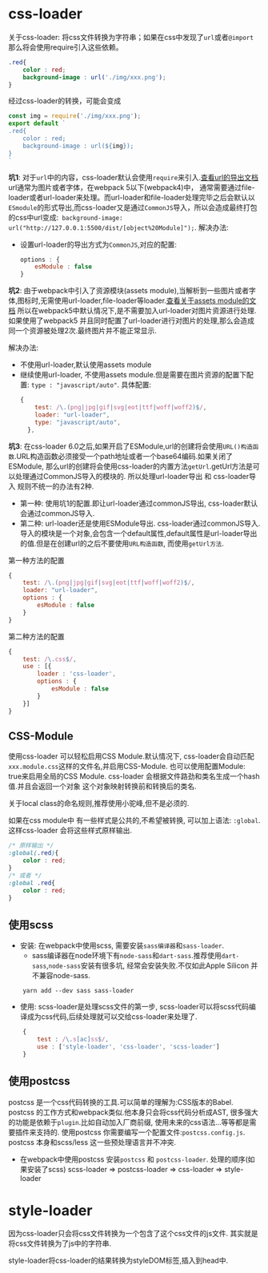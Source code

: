 # css-loader
关于css-loader: 将css文件转换为字符串；如果在css中发现了`url`或者`@import`那么将会使用require引入这些依赖。
```css
.red{
    color : red;
    background-image : url('./img/xxx.png');
}
```

经过css-loader的转换，可能会变成

```js
const img = require('./img/xxx.png');
export default `
.red{
    color : red;
    background-image : url(${img});
}
`
```
**坑1**:
对于`url`中的内容，css-loader默认会使用`require`来引入.[查看url的导出文档](https://www.npmjs.com/package/css-loader#url)
url通常为图片或者字体，在webpack 5以下(webpack4)中， 通常需要通过file-loader或者url-loader来处理。而url-loader和file-loader处理完毕之后会默认以`ESmodule`的形式导出,而css-loader又是通过`CommonJS`导入，所以会造成最终打包的css中url变成:` background-image: url("http://127.0.0.1:5500/dist/[object%20Module]");`.
解决办法:
* 设置url-loader的导出方式为`CommonJS`,对应的配置:
    ```js
    options : {
        esModule : false
    }
    ```
**坑2**:
由于webpack中引入了资源模块(assets module),当解析到一些图片或者字体,图标时,无需使用url-loader,file-loader等loader.[查看关于assets module的文档](https://webpack.docschina.org/guides/asset-modules/)
所以在webpack5中默认情况下,是不需要加入url-loader对图片资源进行处理.
如果使用了webpack5 并且同时配置了url-loader进行对图片的处理,那么会造成同一个资源被处理2次.最终图片并不能正常显示.

解决办法: 
* 不使用url-loader,默认使用assets module
* 继续使用url-loader, 不使用assets module.但是需要在图片资源的配置下配置: `type : "javascript/auto"`.
  具体配置:
    ```js
    {
        test: /\.(png|jpg|gif|svg|eot|ttf|woff|woff2)$/,
        loader: "url-loader",
        type: "javascript/auto",
      },
    ```

**坑3**:
在css-loader 6.0之后,如果开启了ESModule,url的创建将会使用`URL()构造函数`.URL构造函数必须接受一个path地址或者一个base64编码.如果关闭了ESModule, 那么url的创建将会使用css-loader的内置方法`getUrl`.getUrl方法是可以处理通过CommonJS导入的模块的.
所以处理url-loader导出 和 css-loader导入 规则不统一的办法有2种.
* 第一种: 使用坑1的配置.即让url-loader通过commonJS导出, css-loader默认会通过commonJS导入.
* 第二种: url-loader还是使用ESModule导出. css-loader通过commonJS导入.导入的模块是一个对象,会包含一个default属性,default属性是url-loader导出的值.但是在创建url的之后不要使用`URL构造函数`, 而使用`getUrl方法`.

第一种方法的配置
```js
{
    test: /\.(png|jpg|gif|svg|eot|ttf|woff|woff2)$/,
    loader: "url-loader",
    options : {
        esModule : false
    }
}
```
第二种方法的配置
```js
{
    test: /\.css$/,
    use : [{
        loader : 'css-loader',
        options : {
            esModule : false
        }     
    }]
}
```


## CSS-Module
使用css-loader 可以轻松启用CSS Module.默认情况下, css-loader会自动匹配`xxx.module.css`这样的文件名,并启用CSS-Module.
也可以使用配置Module: true来启用全局的CSS Module.
css-loader 会根据文件路劲和类名生成一个hash值.并且会返回一个对象
这个对象映射转换前和转换后的类名.

关于local class的命名规则,推荐使用小驼峰,但不是必须的.

如果在css module中 有一些样式是公共的,不希望被转换, 可以加上语法:
`:global`.这样css-loader 会将这些样式原样输出.


```css
/* 原样输出 */
:global(.red){
    color : red;
}
/* 或者 */
:global .red{
    color : red;
}
```


## 使用scss
* 安装:
    在webpack中使用scss, 需要安装`sass编译器`和`sass-loader`.
    * sass编译器在node环境下有`node-sass`和`dart-sass`.推荐使用`dart-sass`,`node-sass`安装有很多坑, 经常会安装失败.不仅如此Apple Silicon 并不兼容node-sass.
  
```
    yarn add --dev sass sass-loader
```

* 使用:
    scss-loader是处理scss文件的第一步, scss-loader可以将scss代码编译成为css代码,后续处理就可以交给css-loader来处理了.
```js
    {
        test : /\.s[ac]ss$/,
        use : ['style-loader', 'css-loader', 'scss-loader']
    }
```

## 使用postcss
postcss 是一个css代码转换的工具.可以简单的理解为:CSS版本的Babel.
postcss 的工作方式和webpack类似.他本身只会将css代码分析成AST, 很多强大的功能是依赖于`plugin`.比如自动加入厂商前缀, 使用未来的css语法...等等都是需要插件来支持的.
使用postcss 你需要编写一个配置文件:`postcss.config.js`.
postcss 本身和scss/less 这一些预处理语言并不冲突.

* 在webpack中使用postcss
    安装`postcss` 和 `postcss-loader`.
    处理的顺序(如果安装了scss) scss-loader => postcss-loader => css-loader => style-loader

# style-loader

因为css-loader只会将css文件转换为一个包含了这个css文件的js文件.
其实就是将css文件转换为了js中的字符串.

style-loader将css-loader的结果转换为styleDOM标签,插入到head中.
